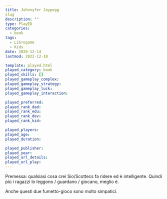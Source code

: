```yaml
---
title: Johnnyfer Jaypegg
slug
description: ""
type: PlayED
categories:
  - book
tags:
  - Librogame
  - Kids
date: 2020-12-14
lastmod: 2022-12-18

template: played.html
played_category: book
played_skills: []
played_gameplay_complex:
played_gameplay_strategy:
played_gameplay_luck:
played_gameplay_interaction:

played_preferred:
played_rank_dad: 
played_rank_edu:
played_rank_dev:
played_rank_kid: 

played_players: 
played_age: 
played_duration: 

played_publisher: 
played_year: 
played_url_details: 
played_url_play: 
---
```


Premessa: qualsiasi cosa crei Sio/Scottecs fa ridere ed è intelligente.
Quindi più i ragazzi lo leggono / guardano / giocano, meglio è.

Anche questi due fumetto-gioco sono molto simpatici.



